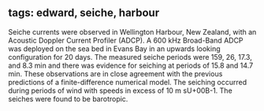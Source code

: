 
tags: edward, seiche, harbour
---
Seiche currents were observed in Wellington Harbour, New Zealand, with an Acoustic Doppler Current Profiler (ADCP). A 600 kHz Broad-Band ADCP was deployed on the sea bed in Evans Bay in an upwards looking configuration for 20 days. The measured seiche periods were 159, 26, 17.3, and 8.3 min and there was evidence for seiching at periods of 15.8 and 14.7 min. These observations are in close agreement with the previous predictions of a finite-difference numerical model. The seiching occurred during periods of wind with speeds in excess of 10 m sU+00B-1. The seiches were found to be barotropic.

